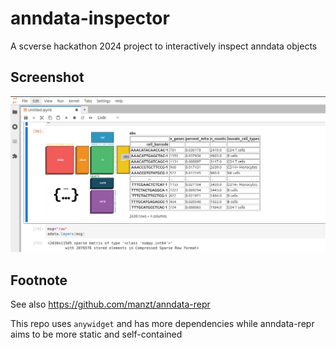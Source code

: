 # anndata-inspector

A scverse hackathon 2024 project to interactively inspect anndata objects

## Screenshot

![](img/1.png)

## Footnote

See also https://github.com/manzt/anndata-repr

This repo uses `anywidget` and has more dependencies while anndata-repr aims to be more static and self-contained
